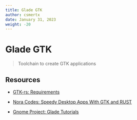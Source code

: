 ```yaml
---
title: Glade GTK
author: csmertx
date: January 31, 2023
weight: -20
---
```


# Glade GTK

> Toolchain to create GTK applications

## Resources

- [GTK-rs: Requirements](https://martinber.github.io/gtk-rs.github.io/docs-src/requirements.html)

- [Nora Codes: Speedy Desktop Apps With GTK and RUST](https://nora.codes/tutorial/speedy-desktop-apps-with-gtk-and-rust)

- [Gnome Project: Glade Tutorials](https://wiki.gnome.org/Apps/Glade/Tutorials)